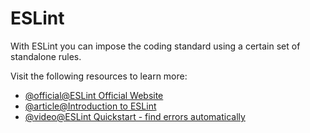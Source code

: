 # ESLint

With ESLint you can impose the coding standard using a certain set of standalone rules.

Visit the following resources to learn more:

- [@official@ESLint Official Website](https://eslint.org/)
- [@article@Introduction to ESLint](https://dev.to/shivambmgupta/eslint-what-why-when-how-5f1d)
- [@video@ESLint Quickstart - find errors automatically](https://www.youtube.com/watch?v=qhuFviJn-es)

